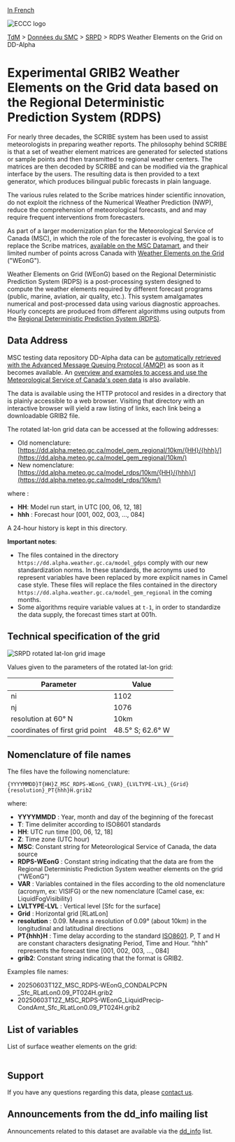 [In French](readme_rdps-datamart-alpha_fr.md)

![ECCC logo](../../img_eccc-logo.png)

[TdM](../../readme_fr.md) > [Données du SMC](../readme_fr.md) > [SRPD](readme_rdps_en.md) > RDPS Weather Elements on the Grid on DD-Alpha

# Experimental GRIB2 Weather Elements on the Grid data based on the Regional Deterministic Prediction System (RDPS)

For nearly three decades, the SCRIBE system has been used to assist meteorologists in preparing weather reports. The philosophy behind SCRIBE is that a set of weather element matrices are generated for selected stations or sample points and then transmitted to regional weather centers. The matrices are then decoded by SCRIBE and can be modified via the graphical interface by the users. The resulting data is then provided to a text generator, which produces bilingual public forecasts in plain language.

The various rules related to the Scribe matrices hinder scientific innovation, do not exploit the richness of the Numerical Weather Prediction (NWP), reduce the comprehension of meteorological forecasts, and and may require frequent interventions from forecasters.

As part of a larger modernization plan for the Meteorological Service of Canada (MSC), in which the role of the forecaster is evolving, the goal is to replace the Scribe matrices, [available on the MSC Datamart](https://dd.meteo.gc.ca/model_gem_regional/matrices/land_regions/), and their limited number of points across Canada with [Weather Elements on the Grid](https://collaboration.cmc.ec.gc.ca/cmc/cmoi/product_guide/docs/tech_notes/technote_weong-hrdps_e.pdf) ("WEonG"). 

Weather Elements on Grid (WEonG) based on the Regional Deterministic Prediction System (RDPS) is a post-processing system designed to compute the weather elements required by different forecast programs (public, marine, aviation, air quality, etc.). This system amalgamates numerical and post-processed data using various diagnostic approaches. Hourly concepts are produced from different algorithms using outputs from the [Regional Deterministic Prediction System (RDPS)](readme_rdps_en.md).

## Data Address

MSC testing data repository DD-Alpha data can be [automatically retrieved with the Advanced Message Queuing Protocol (AMQP)](../../msc-datamart/amqp_en.md) as soon as it becomes available. An [overview and examples to access and use the Meteorological Service of Canada's open data](../../usage/readme_en.md) is also available.

The data is available using the HTTP protocol and resides in a directory that is plainly accessible to a web browser. Visiting that directory with an interactive browser will yield a raw listing of links, each link being a downloadable GRIB2 file.

The rotated lat-lon grid data can be accessed at the following addresses: 

* Old nomenclature: [https://dd.alpha.meteo.gc.ca/model_gem_regional/10km/{HH}/{hhh}/](https://dd.alpha.meteo.gc.ca/model_gem_regional/10km/)
* New nomenclature: [https://dd.alpha.meteo.gc.ca/model_rdps/10km/{HH}/{hhh}/](https://dd.alpha.meteo.gc.ca/model_rdps/10km/)

where :

* __HH__: Model run start, in UTC [00, 06, 12, 18]
* __hhh__ : Forecast hour [001, 002, 003, ..., 084]

A 24-hour history is kept in this directory.

__Important  notes__:

* The files contained in the directory `https://dd.alpha.weather.gc.ca/model_gdps` comply with our new standardization norms. In these standards, the acronyms used to represent variables have been replaced by more explicit names in Camel case style. These files will replace the files contained in the directory `https://dd.alpha.weather.gc.ca/model_gem_regional` in the coming months.
* Some algorithms require variable values at `t-1`, in order to standardize the data supply, the forecast times start at 001h.

## Technical specification of the grid

![SRPD rotated lat-lon grid image](https://collaboration.cmc.ec.gc.ca/cmc/cmos/public_doc/msc-data/nwp_rdps/grille_rdps_Rlatlon.png)

Values given to the parameters of the rotated lat-lon grid:

| Parameter | Value |
| ------ | ------ |
| ni | 1102 |
| nj | 1076 | 
| resolution at 60° N | 10km |
| coordinates of first grid point | 48.5° S; 62.6° W | 

## Nomenclature of file names 

The files have the following nomenclature:

`{YYYYMMDD}T{HH}Z_MSC_RDPS-WEonG_{VAR}_{LVLTYPE-LVL}_{Grid}{resolution}_PT{hhh}H.grib2`

where:

* __YYYYMMDD__ : Year, month and day of the beginning of the forecast
* __T__: Time delimiter according to ISO8601 standards
* __HH__: UTC run time [00, 06, 12, 18] 
* __Z__: Time zone (UTC hour)
* __MSC__: Constant string for Meteorological Service of Canada, the data source
* __RDPS-WEonG__ : Constant string indicating that the data are from the Regional Deterministic Prediction System weather elements on the grid ("WEonG")
* __VAR__ : Variables contained in the files according to the old nomenclature (acronym, ex: VISIFG) or the new nomenclature (Camel case, ex: LiquidFogVisibility)
* __LVLTYPE-LVL__ : Vertical level [Sfc for the surface]
* __Grid__ : Horizontal grid [RLatLon]
* __resolution__ : 0.09. Means a resolution of 0.09° (about 10km) in the longitudinal and latitudinal directions
* __PT{hhh}H__ : Time delay according to the standard [ISO8601](https://en.wikipedia.org/wiki/ISO_8601). P, T and H are constant characters designating Period, Time and Hour. "hhh" represents the forecast time [001, 002, 003, ..., 084]
* __grib2__: Constant string indicating that the format is GRIB2.

Examples file names:

* 20250603T12Z_MSC_RDPS-WEonG_CONDALPCPN _Sfc_RLatLon0.09_PT024H.grib2
* 20250603T12Z_MSC_RDPS-WEonG_LiquidPrecip-CondAmt_Sfc_RLatLon0.09_PT024H.grib2

## List of variables

List of surface weather elements on the grid:

<table id="csv-table" class="display"></table>

<link href="https://cdn.jsdelivr.net/npm/simple-datatables@latest/dist/style.css" rel="stylesheet" type="text/css">
<script src="https://cdn.jsdelivr.net/npm/simple-datatables@latest"></script>
<script src="../../../js/variables_datatable.js" type="text/javascript"></script>
<script>
  loadTable("csv-table", "../../../assets/csv/RDPS-WEonG_Variables-List_en.csv");
</script>

## Support

If you have any questions regarding this data, please [contact us](https://meteo.gc.ca/mainmenu/contact_us_e.html).

## Announcements from the dd_info mailing list 

Announcements related to this dataset are available via the [dd_info](https://comm.collab.science.gc.ca/mailman3/postorius/lists/dd_info/) list.

